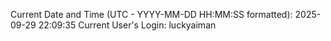 Current Date and Time (UTC - YYYY-MM-DD HH:MM:SS formatted): 2025-09-29 22:09:35
Current User's Login: luckyaiman
